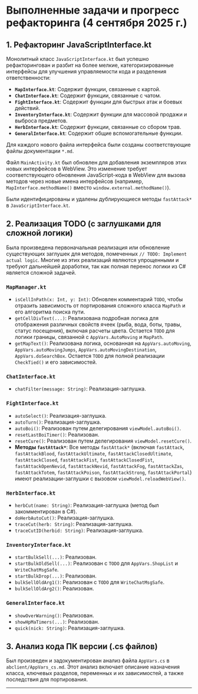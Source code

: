 # Выполненные задачи и прогресс рефакторинга (4 сентября 2025 г.)

## 1. Рефакторинг JavaScriptInterface.kt

Монолитный класс `JavaScriptInterface.kt` был успешно рефакторингован и разбит на более мелкие, категоризированные интерфейсы для улучшения управляемости кода и разделения ответственности:

*   **`MapInterface.kt`**: Содержит функции, связанные с картой.
*   **`ChatInterface.kt`**: Содержит функции, связанные с чатом.
*   **`FightInterface.kt`**: Содержит функции для быстрых атак и боевых действий.
*   **`InventoryInterface.kt`**: Содержит функции для массовой продажи и выброса предметов.
*   **`HerbInterface.kt`**: Содержит функции, связанные со сбором трав.
*   **`GeneralInterface.kt`**: Содержит общие вспомогательные функции.

Для каждого нового файла интерфейса были созданы соответствующие файлы документации `*.md`.

Файл `MainActivity.kt` был обновлен для добавления экземпляров этих новых интерфейсов в WebView. Это изменение требует соответствующего обновления JavaScript-кода в WebView для вызова методов через новые имена интерфейсов (например, `MapInterface.methodName()` вместо `window.external.methodName()`).

Были идентифицированы и удалены дублирующиеся методы `fastAttack*` в `JavaScriptInterface.kt`.

## 2. Реализация TODO (с заглушками для сложной логики)

Была произведена первоначальная реализация или обновление существующих заглушек для методов, помеченных `// TODO: Implement actual logic`. Многие из этих реализаций являются упрощенными и требуют дальнейшей доработки, так как полная перенос логики из C# является сложной задачей.

### `MapManager.kt`
*   `isCellInPath(x: Int, y: Int)`: Обновлен комментарий `TODO`, чтобы отразить зависимость от портирования сложного класса `MapPath` и его алгоритма поиска пути.
*   `getCellDivText(...)`: Реализована подробная логика для отображения различных свойств ячеек (рыба, вода, боты, травы, статус посещения), включая расчеты цвета. Остается `TODO` для логики границы, связанной с `AppVars.AutoMoving` и `MapPath`.
*   `getMapText()`: Реализована логика, основанная на `AppVars.autoMoving`, `AppVars.autoMovingJumps`, `AppVars.autoMovingDestination`, `AppVars.doSearchBox`. Остается `TODO` для полной реализации `CheckTied()` и его зависимостей.

### `ChatInterface.kt`
*   `chatFilter(message: String)`: Реализация-заглушка.

### `FightInterface.kt`
*   `autoSelect()`: Реализация-заглушка.
*   `autoTurn()`: Реализация-заглушка.
*   `autoBoi()`: Реализован путем делегирования `viewModel.autoBoi()`.
*   `resetLastBoiTimer()`: Реализован.
*   `resetCure()`: Реализован путем делегирования `viewModel.resetCure()`.
*   **Методы `fastAttack*`**: Все методы `fastAttack*` (включая `fastAttack`, `fastAttackBlood`, `fastAttackUltimate`, `fastAttackClosedUltimate`, `fastAttackClosed`, `fastAttackFist`, `fastAttackClosedFist`, `fastAttackOpenNevid`, `fastAttackNevid`, `fastAttackFog`, `fastAttackZas`, `fastAttackTotem`, `fastAttackPoison`, `fastAttackStrong`, `fastAttackPortal`) имеют реализации-заглушки с вызовом `viewModel.reloadWebView()`.

### `HerbInterface.kt`
*   `herbCut(name: String)`: Реализация-заглушка (метод был закомментирован в C#).
*   `doHerbAutoCut()`: Реализация-заглушка.
*   `traceCut(herb: String)`: Реализация-заглушка.
*   `traceCutID(herbid: String)`: Реализация-заглушка.

### `InventoryInterface.kt`
*   `startBulkSell(...)`: Реализован.
*   `startBulkOldSell(...)`: Реализован с `TODO` для `AppVars.ShopList` и `WriteChatMsgSafe`.
*   `startBulkDrop(...)`: Реализован.
*   `bulkSellOldArg1()`: Реализован с `TODO` для `WriteChatMsgSafe`.
*   `bulkSellOldArg2()`: Реализован.

### `GeneralInterface.kt`
*   `showOverWarning()`: Реализован.
*   `showHpMaTimers(...)`: Реализован.
*   `quick(nick: String)`: Реализация-заглушка.

## 3. Анализ кода ПК версии (.cs файлов)

Был произведен и задокументирован анализ файла `AppVars.cs` в `abclient/AppVars_cs.md`. Этот анализ включает описание назначения класса, ключевых разделов, переменных и их зависимостей, а также последствия для портирования.

---